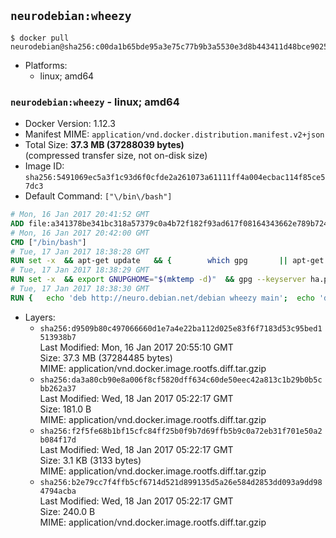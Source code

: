 ## `neurodebian:wheezy`

```console
$ docker pull neurodebian@sha256:c00da1b65bde95a3e75c77b9b3a5530e3d8b443411d48bce902555a3d52c25be
```

-	Platforms:
	-	linux; amd64

### `neurodebian:wheezy` - linux; amd64

-	Docker Version: 1.12.3
-	Manifest MIME: `application/vnd.docker.distribution.manifest.v2+json`
-	Total Size: **37.3 MB (37288039 bytes)**  
	(compressed transfer size, not on-disk size)
-	Image ID: `sha256:5491069ec5a3f1c93d6f0cfde2a261073a61111ff4a004ecbac114f85ce57dc3`
-	Default Command: `["\/bin\/bash"]`

```dockerfile
# Mon, 16 Jan 2017 20:41:52 GMT
ADD file:a341378be341bc318a57379c0a4b72f182f93ad617f08164343662e789b7244b in / 
# Mon, 16 Jan 2017 20:42:00 GMT
CMD ["/bin/bash"]
# Tue, 17 Jan 2017 18:38:28 GMT
RUN set -x 	&& apt-get update 	&& { 		which gpg 		|| apt-get install -y --no-install-recommends gnupg2 		|| apt-get install -y --no-install-recommends gnupg 	; } 	&& { 		gpg --version | grep -q '^gpg (GnuPG) 1\.' 		|| apt-get install -y --no-install-recommends dirmngr 	; } 	&& rm -rf /var/lib/apt/lists/*
# Tue, 17 Jan 2017 18:38:29 GMT
RUN set -x 	&& export GNUPGHOME="$(mktemp -d)" 	&& gpg --keyserver ha.pool.sks-keyservers.net --recv-keys DD95CC430502E37EF840ACEEA5D32F012649A5A9 	&& gpg --export DD95CC430502E37EF840ACEEA5D32F012649A5A9 > /etc/apt/trusted.gpg.d/neurodebian.gpg 	&& rm -r "$GNUPGHOME"
# Tue, 17 Jan 2017 18:38:30 GMT
RUN { 	echo 'deb http://neuro.debian.net/debian wheezy main'; 	echo 'deb http://neuro.debian.net/debian data main'; 	echo '#deb-src http://neuro.debian.net/debian-devel wheezy main'; } > /etc/apt/sources.list.d/neurodebian.sources.list
```

-	Layers:
	-	`sha256:d9509b80c497066660d1e7a4e22ba112d025e83f6f7183d53c95bed1513938b7`  
		Last Modified: Mon, 16 Jan 2017 20:55:10 GMT  
		Size: 37.3 MB (37284485 bytes)  
		MIME: application/vnd.docker.image.rootfs.diff.tar.gzip
	-	`sha256:da3a80cb90e8a006f8cf5820dff634c60de50eec42a813c1b29b0b5cbb262a37`  
		Last Modified: Wed, 18 Jan 2017 05:22:17 GMT  
		Size: 181.0 B  
		MIME: application/vnd.docker.image.rootfs.diff.tar.gzip
	-	`sha256:f2f5fe68b1bf15cfc84ff25b0f9b7d69ffb5b9c0a72eb31f701e50a2b084f17d`  
		Last Modified: Wed, 18 Jan 2017 05:22:17 GMT  
		Size: 3.1 KB (3133 bytes)  
		MIME: application/vnd.docker.image.rootfs.diff.tar.gzip
	-	`sha256:b2e79cc7f4ffb5cf6714d521d899135d5a26e584d2853dd093a9dd984794acba`  
		Last Modified: Wed, 18 Jan 2017 05:22:17 GMT  
		Size: 240.0 B  
		MIME: application/vnd.docker.image.rootfs.diff.tar.gzip

